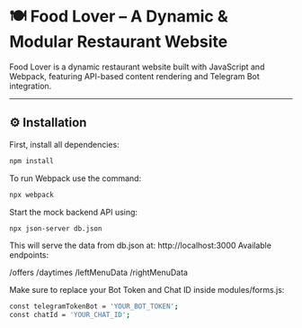 # 🍽️ Food Lover – A Dynamic & Modular Restaurant Website

Food Lover is a dynamic restaurant website built with JavaScript and Webpack, featuring API-based content rendering and Telegram Bot integration.

---

## ⚙️ Installation

First, install all dependencies:

```bash
npm install
```
To run Webpack use the command:
```bash
npx webpack
```
Start the mock backend API using:
```bash
npx json-server db.json
```
This will serve the data from db.json at:
http://localhost:3000
Available endpoints:

/offers
/daytimes
/leftMenuData
/rightMenuData

Make sure to replace your Bot Token and Chat ID inside modules/forms.js:

```bash
const telegramTokenBot = 'YOUR_BOT_TOKEN';
const chatId = 'YOUR_CHAT_ID';
```







